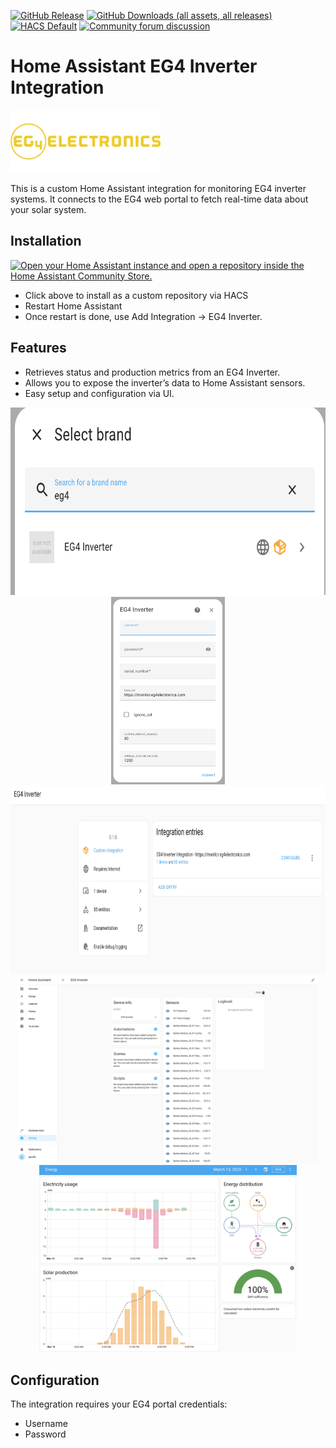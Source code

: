 [![GitHub Release](https://img.shields.io/github/release/snell-evan-itt/EG4-Inverter.svg?style=for-the-badge&color=blue)](https://github.com/snell-evan-itt/EG4-Inverter/releases)
[![GitHub Downloads (all assets, all releases)](https://img.shields.io/github/downloads/snell-evan-itt/EG4-Inverter/total?style=for-the-badge)](https://github.com/snell-evan-itt/EG4-Inverter/releases/latest)
[![HACS Default](https://img.shields.io/badge/HACS-default-blue.svg?style=for-the-badge)](https://hacs.xyz) [![Community forum discussion](https://img.shields.io/badge/COMMUNITY-FORUM-success?style=for-the-badge&color=yellow)](https://community.home-assistant.io/t/custom-component-ecoflow-cloud-api-for-us-users/799962)

# Home Assistant EG4 Inverter Integration

![EG4 Monitor Banner](docs/images/eg4_banner.png)

This is a custom Home Assistant integration for monitoring EG4 inverter systems. It connects to the EG4 web portal to fetch real-time data about your solar system.

## Installation

[![Open your Home Assistant instance and open a repository inside the Home Assistant Community Store.](https://my.home-assistant.io/badges/hacs_repository.svg)](https://my.home-assistant.io/redirect/hacs_repository/?category=integration&repository=EG4-Inverter&owner=snell-evan-itt)

- Click above to install as a custom repository via HACS
- Restart Home Assistant
- Once restart is done, use Add Integration -> EG4 Inverter.

## Features

- Retrieves status and production metrics from an EG4 Inverter.
- Allows you to expose the inverter’s data to Home Assistant sensors.
- Easy setup and configuration via UI.

<p align="center">
  <a href="docs/images/01.png" target="_blank">
    <img src="docs/images/01.png" alt="EG4 Inverter Integration Selection" height="300"/>
  </a>
  <a href="docs/images/02.png" target="_blank">
    <img src="docs/images/02.png" alt="EG4 Configuration" height="300"/>
  </a>
  <a href="docs/images/03.png" target="_blank">
    <img src="docs/images/03.png" alt="EG4 Added" height="300"/>
  </a>
  <a href="docs/images/04.png" target="_blank">
    <img src="docs/images/04.png" alt="EG4 Entities" height="300"/>
  </a>
  <a href="docs/images/05.png" target="_blank">
    <img src="docs/images/05.png" alt="EG4 Energy Dashboard" height="300"/>
  </a>
</p>

## Configuration

The integration requires your EG4 portal credentials:
- Username
- Password
